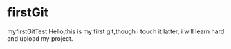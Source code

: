 # firstGit
myfirstGitTest
Hello,this is my first git,though i touch it latter, i will learn hard and upload my project.

